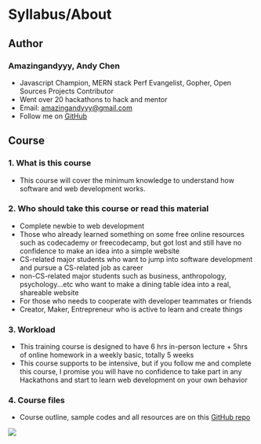 # Syllabus/About

## Author
### Amazingandyyy, Andy Chen
- Javascript Champion, MERN stack Perf Evangelist, Gopher, Open Sources Projects Contributor
- Went over 20 hackathons to hack and mentor
- Email: amazingandyyy@gmail.com
- Follow me on [GitHub]('https://github.com/amazingandyyy')

## Course
### 1. What is this course
- This course will cover the minimum knowledge to understand how software and web development works.

### 2. Who should take this course or read this material
- Complete newbie to web development
- Those who already learned something on some free online resources such as codecademy or freecodecamp, but got lost and still have no confidence to make an idea into a simple website
- CS-related major students who want to jump into software development and pursue a CS-related job as career
- non-CS-related major students such as business, anthropology, psychology...etc who want to make a dining table idea into a real, shareable website
- For those who needs to cooperate with developer teammates or friends
- Creator, Maker, Entrepreneur who is active to learn and create things

### 3. Workload
- This training course is designed to have 6 hrs in-person lecture + 5hrs of online homework in a weekly basic, totally 5 weeks
- This course supports to be intensive, but if you follow me and complete this course, I promise you will have no confidence to take part in any Hackathons and start to learn web development on your own behavior

### 4. Course files
- Course outline, sample codes and all resources are on this [GitHub repo](https://github.com/amazingandyyy/FrontEndTraining)

![](https://i.imgur.com/PP7USjs.png)


